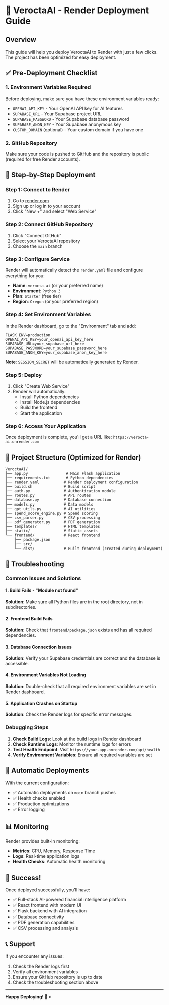 # 🚀 VeroctaAI - Render Deployment Guide

## Overview
This guide will help you deploy VeroctaAI to Render with just a few clicks. The project has been optimized for easy deployment.

## ✅ Pre-Deployment Checklist

### 1. Environment Variables Required
Before deploying, make sure you have these environment variables ready:

- `OPENAI_API_KEY` - Your OpenAI API key for AI features
- `SUPABASE_URL` - Your Supabase project URL
- `SUPABASE_PASSWORD` - Your Supabase database password
- `SUPABASE_ANON_KEY` - Your Supabase anonymous key
- `CUSTOM_DOMAIN` (optional) - Your custom domain if you have one

### 2. GitHub Repository
Make sure your code is pushed to GitHub and the repository is public (required for free Render accounts).

## 🎯 Step-by-Step Deployment

### Step 1: Connect to Render
1. Go to [render.com](https://render.com)
2. Sign up or log in to your account
3. Click "New +" and select "Web Service"

### Step 2: Connect GitHub Repository
1. Click "Connect GitHub"
2. Select your VeroctaAI repository
3. Choose the `main` branch

### Step 3: Configure Service
Render will automatically detect the `render.yaml` file and configure everything for you:

- **Name**: `verocta-ai` (or your preferred name)
- **Environment**: `Python 3`
- **Plan**: `Starter` (free tier)
- **Region**: `Oregon` (or your preferred region)

### Step 4: Set Environment Variables
In the Render dashboard, go to the "Environment" tab and add:

```
FLASK_ENV=production
OPENAI_API_KEY=your_openai_api_key_here
SUPABASE_URL=your_supabase_url_here
SUPABASE_PASSWORD=your_supabase_password_here
SUPABASE_ANON_KEY=your_supabase_anon_key_here
```

**Note**: `SESSION_SECRET` will be automatically generated by Render.

### Step 5: Deploy
1. Click "Create Web Service"
2. Render will automatically:
   - Install Python dependencies
   - Install Node.js dependencies
   - Build the frontend
   - Start the application

### Step 6: Access Your Application
Once deployment is complete, you'll get a URL like:
`https://verocta-ai.onrender.com`

## 🔧 Project Structure (Optimized for Render)

```
VeroctaAI/
├── app.py                 # Main Flask application
├── requirements.txt       # Python dependencies
├── render.yaml           # Render deployment configuration
├── build.sh              # Build script
├── auth.py               # Authentication module
├── routes.py             # API routes
├── database.py           # Database connection
├── models.py             # Data models
├── gpt_utils.py          # AI utilities
├── spend_score_engine.py # Spend scoring
├── csv_parser.py         # CSV processing
├── pdf_generator.py      # PDF generation
├── templates/            # HTML templates
├── static/               # Static assets
└── frontend/             # React frontend
    ├── package.json
    ├── src/
    └── dist/             # Built frontend (created during deployment)
```

## 🚨 Troubleshooting

### Common Issues and Solutions

#### 1. Build Fails - "Module not found"
**Solution**: Make sure all Python files are in the root directory, not in subdirectories.

#### 2. Frontend Build Fails
**Solution**: Check that `frontend/package.json` exists and has all required dependencies.

#### 3. Database Connection Issues
**Solution**: Verify your Supabase credentials are correct and the database is accessible.

#### 4. Environment Variables Not Loading
**Solution**: Double-check that all required environment variables are set in Render dashboard.

#### 5. Application Crashes on Startup
**Solution**: Check the Render logs for specific error messages.

### Debugging Steps

1. **Check Build Logs**: Look at the build logs in Render dashboard
2. **Check Runtime Logs**: Monitor the runtime logs for errors
3. **Test Health Endpoint**: Visit `https://your-app.onrender.com/api/health`
4. **Verify Environment Variables**: Ensure all required variables are set

## 🔄 Automatic Deployments

With the current configuration:
- ✅ Automatic deployments on `main` branch pushes
- ✅ Health checks enabled
- ✅ Production optimizations
- ✅ Error logging

## 📊 Monitoring

Render provides built-in monitoring:
- **Metrics**: CPU, Memory, Response Time
- **Logs**: Real-time application logs
- **Health Checks**: Automatic health monitoring

## 🎉 Success!

Once deployed successfully, you'll have:
- ✅ Full-stack AI-powered financial intelligence platform
- ✅ React frontend with modern UI
- ✅ Flask backend with AI integration
- ✅ Database connectivity
- ✅ PDF generation capabilities
- ✅ CSV processing and analysis

## 📞 Support

If you encounter any issues:
1. Check the Render logs first
2. Verify all environment variables
3. Ensure your GitHub repository is up to date
4. Check the troubleshooting section above

---

**Happy Deploying! 🚀**
≈